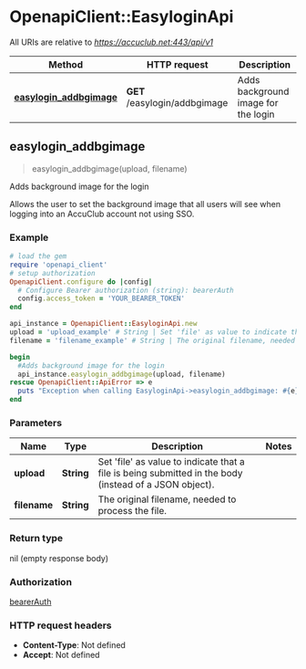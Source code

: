 # OpenapiClient::EasyloginApi

All URIs are relative to *https://accuclub.net:443/api/v1*

Method | HTTP request | Description
------------- | ------------- | -------------
[**easylogin_addbgimage**](EasyloginApi.md#easylogin_addbgimage) | **GET** /easylogin/addbgimage | Adds background image for the login



## easylogin_addbgimage

> easylogin_addbgimage(upload, filename)

Adds background image for the login

Allows the user to set the background image that all users will see when logging into an AccuClub account not using SSO.

### Example

```ruby
# load the gem
require 'openapi_client'
# setup authorization
OpenapiClient.configure do |config|
  # Configure Bearer authorization (string): bearerAuth
  config.access_token = 'YOUR_BEARER_TOKEN'
end

api_instance = OpenapiClient::EasyloginApi.new
upload = 'upload_example' # String | Set 'file' as value to indicate that a file is being submitted in the body (instead of a JSON object).
filename = 'filename_example' # String | The original filename, needed to process the file.

begin
  #Adds background image for the login
  api_instance.easylogin_addbgimage(upload, filename)
rescue OpenapiClient::ApiError => e
  puts "Exception when calling EasyloginApi->easylogin_addbgimage: #{e}"
end
```

### Parameters


Name | Type | Description  | Notes
------------- | ------------- | ------------- | -------------
 **upload** | **String**| Set &#39;file&#39; as value to indicate that a file is being submitted in the body (instead of a JSON object). | 
 **filename** | **String**| The original filename, needed to process the file. | 

### Return type

nil (empty response body)

### Authorization

[bearerAuth](../README.md#bearerAuth)

### HTTP request headers

- **Content-Type**: Not defined
- **Accept**: Not defined

